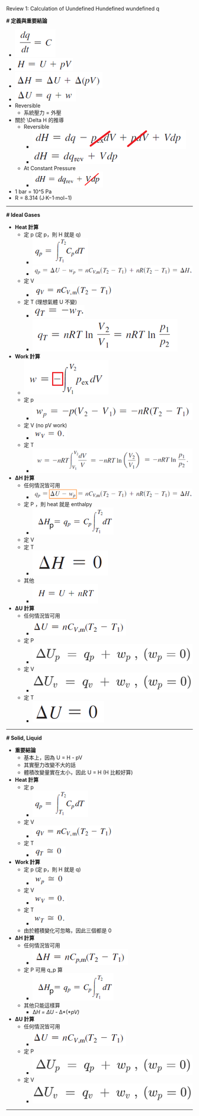 Review 1: Calculation of Uundefined Hundefined wundefined q

**# 定義與重要結論**

- ![Image.png](R1/8b6d7645d22ddab876ea288b6f335b1e.png)
- ![](R1/f322deacf4be9e3b097fa09325a91a6e.png)
- ![](R1/ae0d68527e77de23adeb2bb8066cedfb.png)
- ![Image.png](R1/2fd734eb93c434a883567e6e81928016.png)
- Reversible
    - 系統壓力 = 外壓
- 關於 \Delta H 的推導
    - Reversible
        - ![](R1/59e30230f3984b7d7931e282a72dd29b.png)
        - ![](R1/624898f9004ebeae71e44cf5932b06c1.png)
    - At Constant Pressure
        - ![](R1/6923b3f19ae0a9f447b8852ed02e5365.png)
- 1 bar = 10^5 Pa
- R = 8.314 (J·K−1·mol−1)

* * *

**# Ideal Gases**

- **Heat 計算**
    - 定 p (定 p，則 H 就是 q)
        - ![](R1/5ff489c7ec94efd68d8dc871484128fa.png)
        - ![](R1/e022272dab9f3b2dc5a505589aaa7435.png)
    - 定 V
        - ![](R1/d7399cc874ba73b4353a4b63801e32bf.png)
    - 定 T (理想氣體 U 不變)
        - ![](R1/e8c198188f37315c66d5a295e2fb4ea2.png)
        - ![](R1/eed99113a3ad9e4e1734f47ba74ec769.png)
- **Work 計算**
    - ![](R1/78f100b5fa04b00a8aad5b1e8b99f114.png)
    - 定 p
        - ![](R1/8b062d21079385fc162d8b4fe8e93f51.png)
    - 定 V (no pV work)
        - ![](R1/746907ea116962eeb6bb5d6dc525db3d.png)
    - 定 T
        - ![](R1/d1c7baf071f7a08494361c61414b42f4.png)
- **ΔH 計算**
    - 任何情況皆可用
        - ![](R1/42555fb98e24c0fbd53a122860021e6e.png)
    - 定 P ，則 heat 就是 enthalpy
        - ![](R1/9e44ece4c12e3ab0bf282a1f4032fa3b.png)
    - 定 V
    - 定 T
        - ![](R1/70ab0e1327bc64b854e50e848710390e.png)
    - 其他
        - ![](R1/d1b840f7de3e60b28eb4104ca4e1b0af.png)
- **ΔU 計算**
    - 任何情況皆可用
        - ![](R1/c935e2916e92d58e288d6fa2ceb4d65e.png)
    - 定 P
        - ![](R1/a7b68457fc92cf3edd38499119a0603a.png)
    - 定 V
        - ![](R1/ae8273afc8333d6e2dacac4ab828c725.png)
    - 定 T
        - ![](R1/97625e8ae07795f0eb31f6aa6bffd57d.png)

* * *

**# Solid, Liquid**

- **重要結論**
    - 基本上，因為 U = H - pV
    - 其實壓力改變不大的話
    - 體積改變量實在太小，因此 U = H (H 比較好算)
- **Heat 計算**
    - 定 p
        - ![](R1/5ff489c7ec94efd68d8dc871484128fa.png)
    - 定 V
        - ![](R1/d7399cc874ba73b4353a4b63801e32bf.png)
    - 定 T
        - ![](R1/1e5944cc94a095b7698c5d4229570153.png)
- **Work 計算**
    - 定 p (定 p，則 H 就是 q)
        - ![Image.png](R1/46b516a680a7feefaefe2947c16e929c.png)
    - 定 V
        - ![](R1/746907ea116962eeb6bb5d6dc525db3d.png)
    - 定 T
        - ![](R1/57b4f24352b7490a87042efb27f79452.png)
    - 由於體積變化可忽略，因此三個都是 0
- **ΔH 計算**
    - 任何情況皆可用
        - ![](R1/06528a86d1d68b634c6502893096b0c8.png)
    - 定 P 可用 q_p 算
        - ![](R1/9e44ece4c12e3ab0bf282a1f4032fa3b.png)
    - 其他只能這樣算
        - Δ*H = *Δ*U -*  Δ*(**pV)*
- **ΔU 計算**
    - 任何情況皆可用
        - ![](R1/c935e2916e92d58e288d6fa2ceb4d65e.png)
    - 定 P
        - ![](R1/a7b68457fc92cf3edd38499119a0603a.png)
    - 定 V
        - ![](R1/ae8273afc8333d6e2dacac4ab828c725.png)

* * *